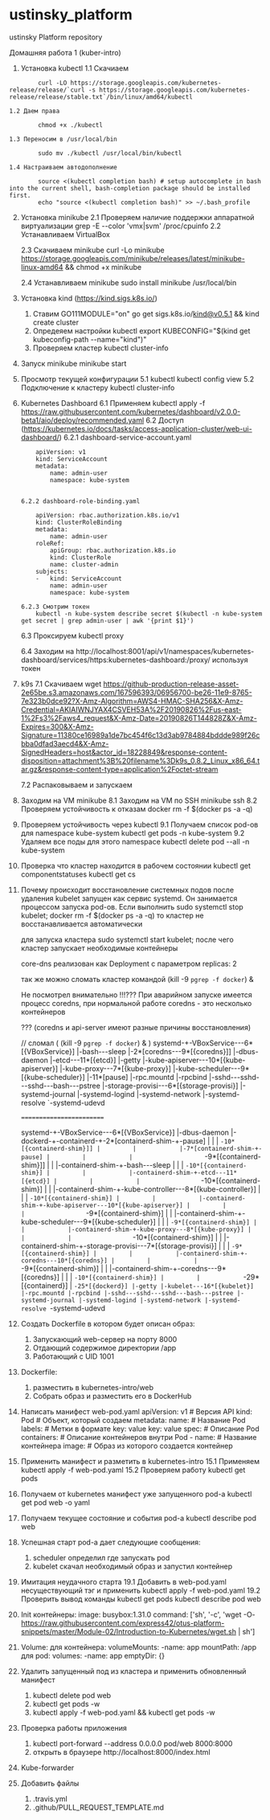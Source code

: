 # ustinsky_platform
ustinsky Platform repository

Домашняя работа 1 (kuber-intro)

1. Установка kubectl
    1.1 Скачиаем
~~~~
        curl -LO https://storage.googleapis.com/kubernetes-release/release/`curl -s https://storage.googleapis.com/kubernetes-release/release/stable.txt`/bin/linux/amd64/kubectl
~~~~
    1.2 Даем права
~~~~
        chmod +x ./kubectl
~~~~
    1.3 Переносим в /usr/local/bin
~~~~
        sudo mv ./kubectl /usr/local/bin/kubectl
~~~~  
    1.4 Настраиваем автодополнение
~~~~
        source <(kubectl completion bash) # setup autocomplete in bash into the current shell, bash-completion package should be installed first.
        echo "source <(kubectl completion bash)" >> ~/.bash_profile
~~~~
    
2.  Установка minikube
    2.1 Проверяем наличие поддержки аппаратной виртуализации
        grep -E --color 'vmx|svm' /proc/cpuinfo
    2.2 Устанавливаем VirtualBox

    2.3 Скачиваем minikube
        curl -Lo minikube https://storage.googleapis.com/minikube/releases/latest/minikube-linux-amd64 && chmod +x minikube

    2.4 Устанавливаем minikube
        sudo install minikube /usr/local/bin

3. Установка kind (https://kind.sigs.k8s.io/)
    1. Ставим
        GO111MODULE="on" go get sigs.k8s.io/kind@v0.5.1 && kind create cluster
    2. Опредеяем настройки kubectl
        export KUBECONFIG="$(kind get kubeconfig-path --name="kind")"
    3. Проверяем кластер
        kubectl cluster-info

4. Запуск minikube 
    minikube start

5. Просмотр текущей конфигурации
    5.1 kubectl 
        kubectl config view
    5.2 Подключение к кластеру
        kubectl cluster-info

6.  Kubernetes Dashboard
    6.1 Применяем
        kubectl apply -f https://raw.githubusercontent.com/kubernetes/dashboard/v2.0.0-beta1/aio/deploy/recommended.yaml
    6.2 Доступ (https://kubernetes.io/docs/tasks/access-application-cluster/web-ui-dashboard/)
        6.2.1 dashboard-service-account.yaml

            apiVersion: v1
            kind: ServiceAccount
            metadata:
                name: admin-user
                namespace: kube-system
        
        
        6.2.2 dashboard-role-binding.yaml

            apiVersion: rbac.authorization.k8s.io/v1
            kind: ClusterRoleBinding
            metadata:
                name: admin-user
            roleRef:
                apiGroup: rbac.authorization.k8s.io
                kind: ClusterRole
                name: cluster-admin
            subjects:
            -   kind: ServiceAccount
                name: admin-user
                namespace: kube-system

        6.2.3 Смотрим токен
            kubectl -n kube-system describe secret $(kubectl -n kube-system get secret | grep admin-user | awk '{print $1}') 

    6.3 Проксируем
        kubectl proxy

    6.4 Заходим на http://localhost:8001/api/v1/namespaces/kubernetes-dashboard/services/https:kubernetes-dashboard:/proxy/ 
        используя токен

7.  k9s
    7.1 Скачиваем 
        wget https://github-production-release-asset-2e65be.s3.amazonaws.com/167596393/06956700-be26-11e9-8765-7e323b0dce92?X-Amz-Algorithm=AWS4-HMAC-SHA256&X-Amz-Credential=AKIAIWNJYAX4CSVEH53A%2F20190826%2Fus-east-1%2Fs3%2Faws4_request&X-Amz-Date=20190826T144828Z&X-Amz-Expires=300&X-Amz-Signature=11380ce16989a1de7bc454f6c13d3ab9784884bddde989f26cbba0dfad3aecd4&X-Amz-SignedHeaders=host&actor_id=18228849&response-content-disposition=attachment%3B%20filename%3Dk9s_0.8.2_Linux_x86_64.tar.gz&response-content-type=application%2Foctet-stream

    7.2 Распаковываем и запускаем

8.  Заходим на VM minikube
    8.1 Заходим на VM по SSH
        minikube ssh
    8.2 Проверяем устойчивость к отказам 
        docker rm -f $(docker ps -a -q)

9.  Проверяем устойчивость через kubectl
    9.1 Получаем список pod-ов для namespace kube-system
        kubectl get pods -n kube-system
    9.2 Удаляем все поды для этого namespace
        kubectl delete pod --all -n kube-system

10. Проверка что кластер находится в рабочем состоянии
    kubectl get componentstatuses
    kubectl get cs 

11. Почему происходит восcтановление системных подов после удаления
    kubelet запущен как сервис systemd. Он занимается процессом запуска pod-ов.
    Если выполнить 
    sudo systemctl stop kubelet; docker rm -f $(docker ps -a -q)
    то кластер не восстанавливается автоматически

    для запуска кластера
    sudo systemctl start kubelet;
    после чего кластер запускает необходимые контейнеры

    core-dns реализован как Deployment с параметром replicas: 2

    так же можно сломать кластер командой 
    (kill -9 `pgrep -f docker`) &

    Не посмотрел внимательно !!!??? 
    При аварийном запуске имеется процесс coredns, при нормальной работе coredns - это несколько контейнеров

    ??? (coredns и api-server имеют разные причины восстановления)

    // сломал ( (kill -9 `pgrep -f docker`) & )
    systemd-+-VBoxService---6*[{VBoxService}]
        |-bash---sleep
        |-2*[coredns---9*[{coredns}]]
        |-dbus-daemon
        |-etcd---11*[{etcd}]
        |-getty
        |-kube-apiserver---10*[{kube-apiserver}]
        |-kube-proxy---7*[{kube-proxy}]
        |-kube-scheduler---9*[{kube-scheduler}]
        |-11*[pause]
        |-rpc.mountd
        |-rpcbind
        |-sshd---sshd---sshd---bash---pstree
        |-storage-provisi---6*[{storage-provisi}]
        |-systemd-journal
        |-systemd-logind
        |-systemd-network
        |-systemd-resolve
        `-systemd-udevd

        =======================
    systemd-+-VBoxService---6*[{VBoxService}]
        |-dbus-daemon
        |-dockerd-+-containerd-+-2*[containerd-shim-+-pause]
        |         |            |                    `-10*[{containerd-shim}]]
        |         |            |-7*[containerd-shim-+-pause]
        |         |            |                    `-9*[{containerd-shim}]]
        |         |            |-containerd-shim-+-bash---sleep
        |         |            |                 `-10*[{containerd-shim}]
        |         |            |-containerd-shim-+-etcd---11*[{etcd}]
        |         |            |                 `-10*[{containerd-shim}]
        |         |            |-containerd-shim-+-kube-controller---8*[{kube-controller}]
        |         |            |                 `-10*[{containerd-shim}]
        |         |            |-containerd-shim-+-kube-apiserver---10*[{kube-apiserver}]
        |         |            |                 `-9*[{containerd-shim}]
        |         |            |-containerd-shim-+-kube-scheduler---9*[{kube-scheduler}]
        |         |            |                 `-9*[{containerd-shim}]
        |         |            |-containerd-shim-+-kube-proxy---8*[{kube-proxy}]
        |         |            |                 `-10*[{containerd-shim}]
        |         |            |-containerd-shim-+-storage-provisi---7*[{storage-provisi}]
        |         |            |                 `-9*[{containerd-shim}]
        |         |            |-containerd-shim-+-coredns---10*[{coredns}]
        |         |            |                 `-9*[{containerd-shim}]
        |         |            |-containerd-shim-+-coredns---9*[{coredns}]
        |         |            |                 `-10*[{containerd-shim}]
        |         |            `-29*[{containerd}]
        |         `-25*[{dockerd}]
        |-getty
        |-kubelet---16*[{kubelet}]
        |-rpc.mountd
        |-rpcbind
        |-sshd---sshd---sshd---bash---pstree
        |-systemd-journal
        |-systemd-logind
        |-systemd-network
        |-systemd-resolve
        `-systemd-udevd


12. Создать Dockerfile в котором будет описан образ:
    1. Запускающий web-сервер на порту 8000
    2. Отдающий содержимое директории /app
    3. Работающий с UID 1001

13. Dockerfile: 
    1. разместить в kubernetes-intro/web 
    2. Собрать образ и разместить его в DockerHub

14. Написать манифест web-pod.yaml
    apiVersion: v1      # Версия API 
    kind: Pod           # Объект, который создаем
    metadata:
        name:           # Название Pod
        labels:         # Метки в формате key: value
            key: value
    spec:               # Описание Pod
        containers:     # Описание контейнеров внутри Pod
            - name:     # Название контейнера
              image:    # Образ из которого создается контейнер

15. Применить манифест и разметить в kubernetes-intro
    15.1 Применяем
        kubectl apply -f web-pod.yaml
    15.2 Проверяем работу 
        kubectl get pods

16. Получаем от kubernetes манифест уже запущенного pod-а 
    kubectl get pod web -o yaml

17. Получаем текущее состояние и события pod-а 
    kubectl describe pod web

18. Успешная старт pod-а дает следующие сообщения:
    1. scheduler определил где запускать pod
    2. kubelet скачал необходимый образ и запустил контейнер

19. Имитация неудачного старта 
    19.1 Добавить в web-pod.yaml несуществующий тэг и применить
        kubectl apply -f web-pod.yaml
    19.2 Проверить вывод команды 
        kubectl get pods
        kubectl describe pod web

20. Init контейнеры:
    image: busybox:1.31.0
    command: ['sh', '-c', 'wget -O- https://raw.githubusercontent.com/express42/otus-platform-snippets/master/Module-02/Introduction-to-Kubernetes/wget.sh | sh']

21. Volume:
    для контейнера:
        volumeMounts:
            -name: app
             mountPath: /app
    для pod:
        volumes:
            -name: app
             emptyDir: {}

22. Удалить запущенный под из кластера и применить обновленный манифест
    1. kubectl delete pod web
    2. kubectl get pods -w
    3. kubectl apply -f web-pod.yaml && kubectl get pods -w 

23. Проверка работы приложения
    1. kubectl port-forward --address 0.0.0.0 pod/web 8000:8000
    2. открыть в браузере http://localhost:8000/index.html

24. Kube-forwarder 

25. Добавить файлы
    1. .travis.yml
    2. .github/PULL_REQUEST_TEMPLATE.md
    
